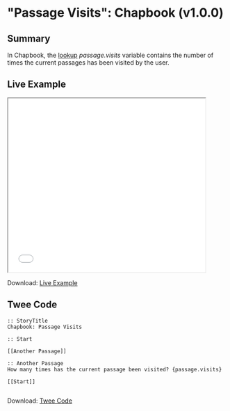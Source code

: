 # "Passage Visits": Chapbook (v1.0.0)

## Summary

In Chapbook, the [lookup](https://klembot.github.io/chapbook/guide/state/objects-and-lookups.html) *passage.visits* variable contains the number of times the current passages has been visited by the user.

## Live Example

<section>
<iframe src="chapbook_passagevisits_example.html" height=400 width=90%></iframe>

Download: <a href="chapbook_passagevisits_example.html" target="_blank">Live Example</a>
</section>

## Twee Code

```
:: StoryTitle
Chapbook: Passage Visits

:: Start

[[Another Passage]]

:: Another Passage
How many times has the current passage been visited? {passage.visits}

[[Start]]


```

Download: <a href="chapbook_passagevisits_twee.txt" target="_blank">Twee Code</a>

